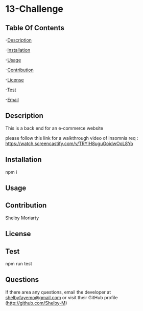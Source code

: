# 13-Challenge
   
  

## Table Of Contents
-[Description](#description)

-[Installation](#installation)

-[Usage](#usage)

-[Contribution](#contribution)

-[License](#license)

-[Test](#test)

-[Email](#Email)


## Description
This is a back end for an e-commerce website

please follow this link for a walkthrough video of insomnia req : https://watch.screencastify.com/v/TRYIH8uguGoidwOoL8Yo



## Installation
npm i


## Usage



## Contribution
Shelby Moriarty


## License
 


## Test
npm run test

## Questions
If there area any questions, email the developer at 
<shelbyfayemo@gmail.com> or visit their GitHub profile
(http://github.com/Shelby-M)
